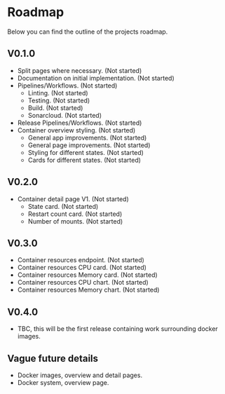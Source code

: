 # Roadmap

Below you can find the outline of the projects roadmap.

## V0.1.0

- Split pages where necessary. (Not started)
- Documentation on initial implementation. (Not started)
- Pipelines/Workflows. (Not started)
    - Linting. (Not started)
    - Testing. (Not started)
    - Build. (Not started)
    - Sonarcloud. (Not started)
- Release Pipelines/Workflows. (Not started)
- Container overview styling. (Not started)
    - General app improvements. (Not started)
    - General page improvements. (Not started)
    - Styling for different states. (Not started)
    - Cards for different states. (Not started)

## V0.2.0

- Container detail page V1. (Not started)
    - State card. (Not started)
    - Restart count card. (Not started)
    - Number of mounts. (Not started)

## V0.3.0

- Container resources endpoint. (Not started)
- Container resources CPU card. (Not started)
- Container resources Memory card. (Not started)
- Container resources CPU chart. (Not started)
- Container resources Memory chart. (Not started)

## V0.4.0

- TBC, this will be the first release containing work surrounding docker images.


## Vague future details

- Docker images, overview and detail pages.
- Docker system, overview page.

